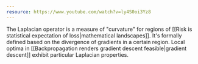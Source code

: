 ```yaml
---
resource: https://www.youtube.com/watch?v=ly4S0oi3Yz8
---
```


The Laplacian operator is a measure of "curvature" for regions of [[Risk is statistical expectation of loss|mathematical landscapes]]. It's formally defined based on the divergence of gradients in a certain region. Local optima in [[Backpropagation renders gradient descent feasible|gradient descent]] exhibit particular Laplacian properties.